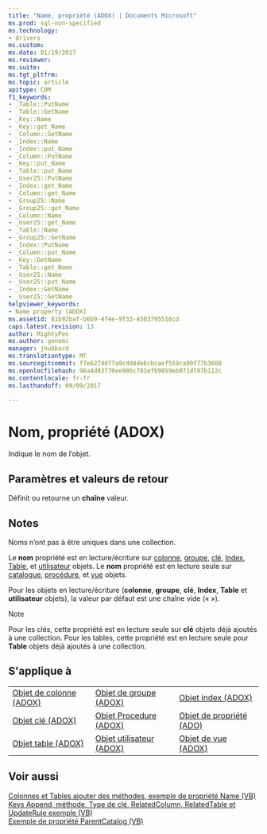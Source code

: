 ```yaml
---
title: "Name, propriété (ADOX) | Documents Microsoft"
ms.prod: sql-non-specified
ms.technology:
- drivers
ms.custom: 
ms.date: 01/19/2017
ms.reviewer: 
ms.suite: 
ms.tgt_pltfrm: 
ms.topic: article
apitype: COM
f1_keywords:
- _Table::PutName
- _Table::GetName
- _Key::Name
- _Key::get_Name
- _Column::GetName
- _Index::Name
- _Index::put_Name
- _Column::PutName
- _Key::put_Name
- _Table::put_Name
- _User25::PutName
- _Index::get_Name
- _Column::get_Name
- _Group25::Name
- _Group25::get_Name
- _Column::Name
- _User25::get_Name
- _Table::Name
- _Group25::GetName
- _Index::PutName
- _Column::put_Name
- _Key::GetName
- _Table::get_Name
- _User25::Name
- _User25::put_Name
- _Index::GetName
- _User25::GetName
helpviewer_keywords:
- Name property [ADOX]
ms.assetid: 81b92baf-b6b9-4f4e-9f33-4503795518cd
caps.latest.revision: 13
author: MightyPen
ms.author: genemi
manager: jhubbard
ms.translationtype: MT
ms.sourcegitcommit: f7e6274d77a9cdd4de6cbcaef559ca99f77b3608
ms.openlocfilehash: 96a4d83770ee986c781efb9859eb071d197b112c
ms.contentlocale: fr-fr
ms.lasthandoff: 09/09/2017

---
```

# <a name="name-property-adox"></a>Nom, propriété (ADOX)
Indique le nom de l’objet.  
  
## <a name="settings-and-return-values"></a>Paramètres et valeurs de retour  
 Définit ou retourne un **chaîne** valeur.  
  
## <a name="remarks"></a>Notes  
 Noms n’ont pas à être uniques dans une collection.  
  
 Le **nom** propriété est en lecture/écriture sur [colonne](../../../ado/reference/adox-api/column-object-adox.md), [groupe](../../../ado/reference/adox-api/group-object-adox.md), [clé](../../../ado/reference/adox-api/key-object-adox.md), [Index](../../../ado/reference/adox-api/index-object-adox.md), [Table](../../../ado/reference/adox-api/table-object-adox.md), et [utilisateur](../../../ado/reference/adox-api/user-object-adox.md) objets. Le **nom** propriété est en lecture seule sur [catalogue](../../../ado/reference/adox-api/catalog-object-adox.md), [procédure](../../../ado/reference/adox-api/procedure-object-adox.md), et [vue](../../../ado/reference/adox-api/view-object-adox.md) objets.  
  
 Pour les objets en lecture/écriture (**colonne**, **groupe**, **clé**, **Index**, **Table** et **utilisateur** objets), la valeur par défaut est une chaîne vide (« »).  
  
> [!NOTE]
>  Pour les clés, cette propriété est en lecture seule sur **clé** objets déjà ajoutés à une collection. Pour les tables, cette propriété est en lecture seule pour **Table** objets déjà ajoutés à une collection.  
  
## <a name="applies-to"></a>S'applique à  
  
||||  
|-|-|-|  
|[Objet de colonne (ADOX)](../../../ado/reference/adox-api/column-object-adox.md)|[Objet de groupe (ADOX)](../../../ado/reference/adox-api/group-object-adox.md)|[Objet index (ADOX)](../../../ado/reference/adox-api/index-object-adox.md)|  
|[Objet clé (ADOX)](../../../ado/reference/adox-api/key-object-adox.md)|[Objet Procedure (ADOX)](../../../ado/reference/adox-api/procedure-object-adox.md)|[Objet de propriété (ADO)](../../../ado/reference/ado-api/property-object-ado.md)|  
|[Objet table (ADOX)](../../../ado/reference/adox-api/table-object-adox.md)|[Objet utilisateur (ADOX)](../../../ado/reference/adox-api/user-object-adox.md)|[Objet de vue (ADOX)](../../../ado/reference/adox-api/view-object-adox.md)|  
  
## <a name="see-also"></a>Voir aussi  
 [Colonnes et Tables ajouter des méthodes, exemple de propriété Name (VB)](../../../ado/reference/adox-api/columns-and-tables-append-methods-name-property-example-vb.md)   
 [Keys Append, méthode, Type de clé, RelatedColumn, RelatedTable et UpdateRule exemple (VB)](../../../ado/reference/adox-api/keys-append-method-key-type-relatedcolumn-relatedtable-example-vb.md)   
 [Exemple de propriété ParentCatalog (VB)](../../../ado/reference/adox-api/parentcatalog-property-example-vb.md)
